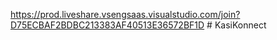 https://prod.liveshare.vsengsaas.visualstudio.com/join?D75ECBAF2BDBC213383AF40513E36572BF1D  # KasiKonnect
